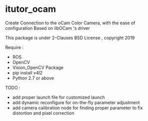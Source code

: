 # itutor_ocam
Create Connection to the oCam Color Camera, with the ease of configuration
Based on libOCam 's driver 

This package is under 2-Clauses BSD License , copyright 2019

Require : 
 - ROS 
 - OpenCV 
 - Vision_OpenCV Package 
 - pip install v4l2 
 - Python 2.7 or above 
 
TODO : 
 - add proper launch file for customized launch 
 - add dynamic reconfigure for on-the-fly parameter adjustment
 - add camera calibration node for finding proper parameter to fix distortion and pixel correction
 

